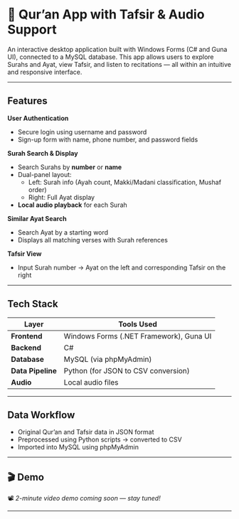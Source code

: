 # 📖 Qur’an App with Tafsir & Audio Support

An interactive desktop application built with Windows Forms (C# and Guna UI), connected to a MySQL database. This app allows users to explore Surahs and Ayat, view Tafsir, and listen to recitations — all within an intuitive and responsive interface.

---

##  Features

 **User Authentication**  
- Secure login using username and password  
- Sign-up form with name, phone number, and password fields

 **Surah Search & Display**  
- Search Surahs by **number** or **name**  
- Dual-panel layout:
  - Left: Surah info (Ayah count, Makki/Madani classification, Mushaf order)
  - Right: Full Ayat display  
-  **Local audio playback** for each Surah

 **Similar Ayat Search**  
- Search Ayat by a starting word  
- Displays all matching verses with Surah references

 **Tafsir View**  
- Input Surah number → Ayat on the left and corresponding Tafsir on the right

---

##  Tech Stack

| Layer           | Tools Used                         |
|----------------|-------------------------------------|
| **Frontend**    | Windows Forms (.NET Framework), Guna UI |
| **Backend**     | C#                                 |
| **Database**    | MySQL (via phpMyAdmin)             |
| **Data Pipeline** | Python (for JSON to CSV conversion)   |
| **Audio**       | Local audio files                  |

---

##  Data Workflow

- Original Qur’an and Tafsir data in JSON format  
- Preprocessed using Python scripts → converted to CSV  
- Imported into MySQL using phpMyAdmin

---

## 🎬 Demo

📽️ *2-minute video demo coming soon — stay tuned!*

---

